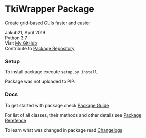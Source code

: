 # TkiWrapper Package

Create grid-based GUIs faster and easier

Jakub21, April 2019  
Python 3.7  
Visit [My GitHub](https://github.com/Jakub21)  
Contribute to [Package Repository](https://github.com/Jakub21/TkiWrapper)


### Setup
To install package execute `setup.py install`.

Package was not uploaded to PIP.


### Docs
To get started with package check
[Package Guide](docs/packageGuide.md)

For list of all classes, their methods and other details see
[Package Rerefence](docs/referenceIndex.md)

To learn what was changed in package read
[Changelogs](docs/packageChangelogs.md)
